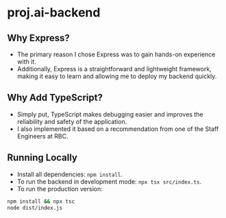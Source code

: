 # proj.ai-backend

## Why Express?
- The primary reason I chose Express was to gain hands-on experience with it.
- Additionally, Express is a straightforward and lightweight framework, making it easy to learn and allowing me to deploy my backend quickly.

## Why Add TypeScript?
- Simply put, TypeScript makes debugging easier and improves the reliability and safety of the application.
- I also implemented it based on a recommendation from one of the Staff Engineers at RBC.

## Running Locally
- Install all dependencies: `npm install`.
- To run the backend in development mode: `npx tsx src/index.ts`.
- To run the production version:
```sh
npm install && npx tsc
node dist/index.js
```
